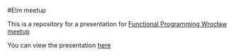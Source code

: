 #Elm meetup

This is a repository for a presentation for [Functional Programming Wrocław meetup](http://www.meetup.com/Functional-Programming-Wroclaw/)


You can view the presentation [here](https://tbialecki.github.io/elm-meetup/)
